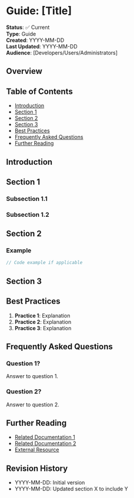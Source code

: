 # Guide: [Title]

**Status**: ✅ Current  
**Type**: Guide  
**Created**: YYYY-MM-DD  
**Last Updated**: YYYY-MM-DD  
**Audience**: [Developers/Users/Administrators]

## Overview

<!-- 
Brief introduction to the guide (2-3 paragraphs).
Explain the purpose of this guide and what readers will learn.
-->

## Table of Contents

<!-- Create a navigable table of contents -->

- [Introduction](#introduction)
- [Section 1](#section-1)
- [Section 2](#section-2)
- [Section 3](#section-3)
- [Best Practices](#best-practices)
- [Frequently Asked Questions](#frequently-asked-questions)
- [Further Reading](#further-reading)

## Introduction

<!-- More detailed introduction to the topic -->

## Section 1

<!-- First major section of content -->

### Subsection 1.1

<!-- Details for subsection -->

### Subsection 1.2

<!-- Details for subsection -->

## Section 2

<!-- Second major section of content -->

### Example

```php
// Code example if applicable
```

## Section 3

<!-- Third major section of content -->

## Best Practices

<!-- List of best practices related to this topic -->

1. **Practice 1**: Explanation
2. **Practice 2**: Explanation
3. **Practice 3**: Explanation

## Frequently Asked Questions

<!-- Common questions and their answers -->

### Question 1?

Answer to question 1.

### Question 2?

Answer to question 2.

## Further Reading

<!-- Links to related documentation or external resources -->

- [Related Documentation 1](link-to-doc)
- [Related Documentation 2](link-to-doc)
- [External Resource](link-to-resource)

## Revision History

<!-- Document changes to this guide -->

- YYYY-MM-DD: Initial version
- YYYY-MM-DD: Updated section X to include Y
